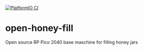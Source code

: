 [![PlatformIO CI](https://github.com/johannesarndt/open-honey-fill/actions/workflows/platformio-ci.yml/badge.svg)](https://github.com/johannesarndt/open-honey-fill/actions/workflows/platformio-ci.yml)
# open-honey-fill

Open source RP Pico 2040 base maschine for filling honey jars 
